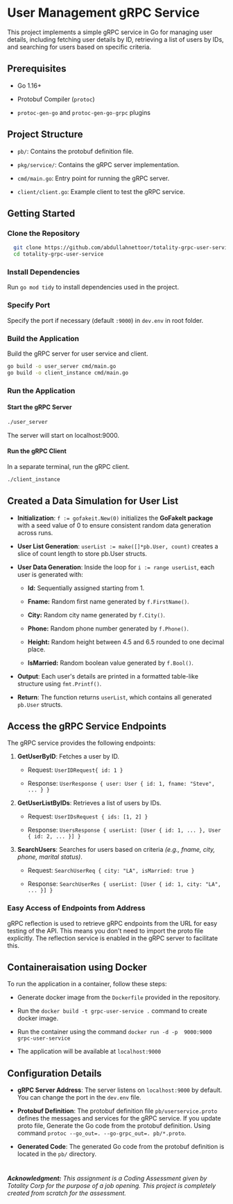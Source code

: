 
# User Management gRPC Service 
This project implements a simple gRPC service in Go for managing user details, including fetching user details by ID, retrieving a list of users by IDs, and searching for users based on specific criteria.  
## Prerequisites  
- Go 1.16+  
- Protobuf Compiler (`protoc`)  

- `protoc-gen-go` and `protoc-gen-go-grpc` plugins

## Project Structure  

- `pb/`: Contains the protobuf definition file. 
- `pkg/service/`: Contains the gRPC server implementation.  
- `cmd/main.go`: Entry point for running the gRPC server.  

- `client/client.go`: Example client to test the gRPC service. 

## Getting Started  
### Clone the Repository  
 ```sh
   git clone https://github.com/abdullahnettoor/totality-grpc-user-service  
   cd totality-grpc-user-service 
 ```

### Install Dependencies
Run  `go mod tidy` to install dependencies used in the project.

### Specify Port
Specify the port if necessary (default `:9000`) in `dev.env` in root folder.

### Build the Application

Build the gRPC server for user service and client.

```sh 
go build -o user_server cmd/main.go   
go build -o client_instance cmd/main.go   
```

### Run the Application

#### Start the gRPC Server

```sh
./user_server   
```
The server will start on localhost:9000.

#### Run the gRPC Client
In a separate terminal, run the gRPC client.
```sh
./client_instance   
```

Created a Data Simulation for User List
---------------------------------

*   **Initialization**: `f := gofakeit.New(0)` initializes the **GoFakeIt package** with a seed value of 0 to ensure consistent random data generation across runs.
    
*   **User List Generation**: `userList := make([]*pb.User, count)` creates a slice of count length to store pb.User structs.
    
*   **User Data Generation**: Inside the loop for `i := range userList`, each user is generated with:
    
    *   **Id:** Sequentially assigned starting from 1.
        
    *   **Fname:** Random first name generated by `f.FirstName()`.
        
    *   **City:** Random city name generated by `f.City()`.
        
    *   **Phone:** Random phone number generated by `f.Phone()`.
        
    *   **Height:** Random height between 4.5 and 6.5 rounded to one decimal place.
        
    *   **IsMarried:** Random boolean value generated by `f.Bool()`.
        
*   **Output**: Each user's details are printed in a formatted table-like structure using `fmt.Printf()`.
    
*   **Return**: The function returns `userList`, which contains all generated `pb.User` structs.


Access the gRPC Service Endpoints
---------------------------------

The gRPC service provides the following endpoints:

1.  **GetUserByID**: Fetches a user by ID.
    
    *   Request: `UserIDRequest{ id: 1 }`
        
    *   Response: `UserResponse { user: User { id: 1, fname: "Steve", ... } }`
        
2.  **GetUserListByIDs**: Retrieves a list of users by IDs.
    
    *   Request: `UserIDsRequest { ids: [1, 2] }`
        
    *   Response: `UsersResponse { userList: [User { id: 1, ... }, User { id: 2, ... }] }`
        
3.  **SearchUsers**: Searches for users based on criteria *(e.g., fname, city, phone, marital status)*.
    
    *   Request: `SearchUserReq { city: "LA", isMarried: true }`
        
    *   Response: `SearchUserRes { userList: [User { id: 1, city: "LA", ... }] }`

### Easy Access of Endpoints from Address
gRPC reflection is used to retrieve gRPC endpoints from the URL for easy testing of the API. This means you don't need to import the proto file explicitly. The reflection service is enabled in the gRPC server to facilitate this.

        

Containeraisation using Docker
----------------
To run the application in a container, follow these steps: 
- Generate docker image from the `Dockerfile` provided in the repository.

- Run the `docker build -t grpc-user-service .` command to create docker image. 
- Run the container using the command `docker run -d -p  9000:9000 grpc-user-service`
- The application will be available at `localhost:9000`

Configuration Details
---------------------

*   **gRPC Server Address**: The server listens on `localhost:9000` by default. You can change the port in the `dev.env` file.
    
*   **Protobuf Definition**: The protobuf definition file `pb/userservice.proto` defines the messages and services for the gRPC service. If you  update proto file, Generate the Go code from the protobuf definition. Using command `protoc --go_out=. --go-grpc_out=. pb/*.proto`.

*   **Generated Code**: The generated Go code from the protobuf definition is located in the `pb/` directory.

#

***Acknowledgment:** This assignment is a Coding Assessment given by Totality Corp for the purpose of a job opening. This project is completely created from scratch for the assessment.*